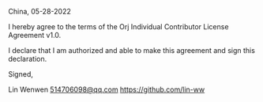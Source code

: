 China, 05-28-2022

I hereby agree to the terms of the Orj Individual Contributor License
Agreement v1.0.

I declare that I am authorized and able to make this agreement and sign this
declaration.

Signed,

Lin Wenwen 514706098@qq.com https://github.com/lin-ww
